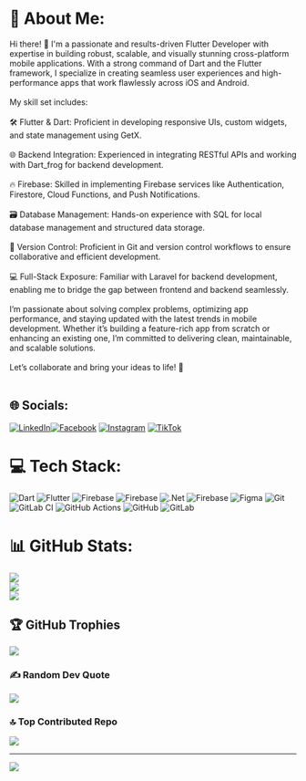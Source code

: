# 💫 About Me:
Hi there! 👋 I'm a passionate and results-driven Flutter Developer with expertise in building robust, scalable, and visually stunning cross-platform mobile applications. With a strong command of Dart and the Flutter framework, I specialize in creating seamless user experiences and high-performance apps that work flawlessly across iOS and Android.<br><br>My skill set includes:<br><br>🛠️ Flutter & Dart: Proficient in developing responsive UIs, custom widgets, and state management using GetX.<br><br>🌐 Backend Integration: Experienced in integrating RESTful APIs and working with Dart_frog for backend development.<br><br>🔥 Firebase: Skilled in implementing Firebase services like Authentication, Firestore, Cloud Functions, and Push Notifications.<br><br>🗃️ Database Management: Hands-on experience with SQL for local database management and structured data storage.<br><br>🚀 Version Control: Proficient in Git and version control workflows to ensure collaborative and efficient development.<br><br>💻 Full-Stack Exposure: Familiar with Laravel for backend development, enabling me to bridge the gap between frontend and backend seamlessly.<br><br>I’m passionate about solving complex problems, optimizing app performance, and staying updated with the latest trends in mobile development. Whether it’s building a feature-rich app from scratch or enhancing an existing one, I’m committed to delivering clean, maintainable, and scalable solutions.<br><br>Let’s collaborate and bring your ideas to life! 🚀<br><br>


## 🌐 Socials:
[![LinkedIn](https://img.shields.io/badge/LinkedIn-%230077B5.svg?logo=linkedin&logoColor=white)](https://linkedin.com/in/dennis-mutai254)[![Facebook](https://img.shields.io/badge/Facebook-%231877F2.svg?logo=Facebook&logoColor=white)](https://facebook.com/dennis.mutai.73700) [![Instagram](https://img.shields.io/badge/Instagram-%23E4405F.svg?logo=Instagram&logoColor=white)](https://instagram.com/@DENNISM2591)  [![TikTok](https://img.shields.io/badge/TikTok-%23000000.svg?logo=TikTok&logoColor=white)](https://tiktok.com/@@dennoh191) 

# 💻 Tech Stack:
![Dart](https://img.shields.io/badge/dart-%230175C2.svg?style=for-the-badge&logo=dart&logoColor=white) ![Flutter](https://img.shields.io/badge/Flutter-%2302569B.svg?style=for-the-badge&logo=Flutter&logoColor=white) ![Firebase](https://img.shields.io/badge/firebase-%23039BE5.svg?style=for-the-badge&logo=firebase) ![Firebase](https://img.shields.io/badge/firebase-%23039BE5.svg?style=for-the-badge&logo=firebase) ![.Net](https://img.shields.io/badge/.NET-5C2D91?style=for-the-badge&logo=.net&logoColor=white) ![Firebase](https://img.shields.io/badge/firebase-a08021?style=for-the-badge&logo=firebase&logoColor=ffcd34) ![Figma](https://img.shields.io/badge/figma-%23F24E1E.svg?style=for-the-badge&logo=figma&logoColor=white) ![Git](https://img.shields.io/badge/git-%23F05033.svg?style=for-the-badge&logo=git&logoColor=white) ![GitLab CI](https://img.shields.io/badge/gitlab%20CI-%23181717.svg?style=for-the-badge&logo=gitlab&logoColor=white) ![GitHub Actions](https://img.shields.io/badge/github%20actions-%232671E5.svg?style=for-the-badge&logo=githubactions&logoColor=white) ![GitHub](https://img.shields.io/badge/github-%23121011.svg?style=for-the-badge&logo=github&logoColor=white) ![GitLab](https://img.shields.io/badge/gitlab-%23181717.svg?style=for-the-badge&logo=gitlab&logoColor=white)
# 📊 GitHub Stats:
![](https://github-readme-stats.vercel.app/api?username=Dev-Kibiwot&theme=blue-green&hide_border=false&include_all_commits=false&count_private=false)<br/>
![](https://nirzak-streak-stats.vercel.app/?user=Dev-Kibiwot&theme=blue-green&hide_border=false)<br/>
![](https://github-readme-stats.vercel.app/api/top-langs/?username=Dev-Kibiwot&theme=blue-green&hide_border=false&include_all_commits=false&count_private=false&layout=compact)

## 🏆 GitHub Trophies
![](https://github-profile-trophy.vercel.app/?username=Dev-Kibiwot&theme=radical&no-frame=false&no-bg=false&margin-w=4)

### ✍️ Random Dev Quote
![](https://quotes-github-readme.vercel.app/api?type=horizontal&theme=dark)

### 🔝 Top Contributed Repo
![](https://github-contributor-stats.vercel.app/api?username=Dev-Kibiwot&limit=5&theme=dark&combine_all_yearly_contributions=true)

---
[![](https://visitcount.itsvg.in/api?id=Dev-Kibiwot&icon=5&color=13)](https://visitcount.itsvg.in)
